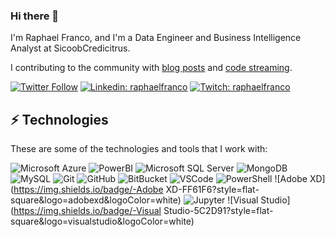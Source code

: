 ### Hi there 👋

I'm Raphael Franco, and I'm a Data Engineer and Business Intelligence Analyst at SicoobCredicitrus.

I contributing to the community with [blog posts](http://raphaelfranco.org/) and [code streaming](https://www.twitch.tv/raphaelfranco). 

[![Twitter Follow](https://img.shields.io/twitter/follow/raphaelfranco?style=social)](https://twitter.com/raphaelfranco)
[![Linkedin: raphaelfranco](https://img.shields.io/badge/-Linkedin-blue?style=flat-square&logo=Linkedin&logoColor=white&link=https://www.linkedin.com/in/raphaelfranco/)](https://www.linkedin.com/in/raphaelfranco/)
[![Twitch: raphaelfranco](https://img.shields.io/badge/-Twitch-blueviolet?style=flat-square&logo=Twitch&logoColor=white&link=https://www.twitch.tv/raphaelfranco)](https://www.twitch.tv/raphaelfranco)

## ⚡ Technologies

These are some of the technologies and tools that I work with:

![Microsoft Azure](https://img.shields.io/badge/Microsoft%20Azure-0089D6?style=flat-square&logo=microsoft-azure&logoColor=white)
![PowerBI](https://img.shields.io/badge/-powerbi-F2C811?style=flat-square&logo=powerbi&logoColor=white)
![Microsoft SQL Server](https://img.shields.io/badge/-SQL%20Server-CC2927?style=flat-square&logo=microsoft-sql-server&logoColor=white)
![MongoDB](https://img.shields.io/badge/-MongoDB-black?style=flat-square&logo=mongodb)
![MySQL](https://img.shields.io/badge/-MySQL-4479A1?style=flat-square&logo=mysql&logoColor=white)
![Git](https://img.shields.io/badge/-Git-black?style=flat-square&logo=git)
![GitHub](https://img.shields.io/badge/-GitHub-181717?style=flat-square&logo=github)
![BitBucket](https://img.shields.io/badge/-BitBucket-darkblue?style=flat-square&logo=bitbucket)
![VSCode](https://img.shields.io/badge/-VSCode-007ACC?style=flat-square&logo=visual-studio-code&logoColor=white)
![PowerShell](https://img.shields.io/badge/-PowerShell-5391FE?style=flat-square&logo=powershell&logoColor=white)
![Adobe XD](https://img.shields.io/badge/-Adobe XD-FF61F6?style=flat-square&logo=adobexd&logoColor=white)
![Jupyter](https://img.shields.io/badge/-Jupyter-F37626?style=flat-square&logo=jupyter&logoColor=white)
![Visual Studio](https://img.shields.io/badge/-Visual Studio-5C2D91?style=flat-square&logo=visualstudio&logoColor=white)






